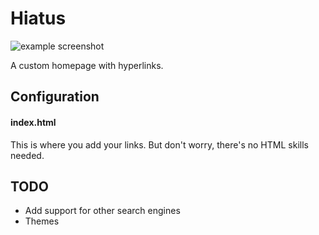 # Hiatus

![example screenshot](https://i.imgur.com/1zXy7yY.png)

A custom homepage with hyperlinks.

## Configuration
#### index.html

This is where you add your links. But don't worry, there's no HTML skills needed.

## TODO 

* Add support for other search engines
* Themes
